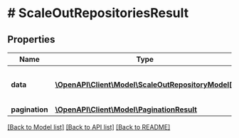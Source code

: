 # # ScaleOutRepositoriesResult

## Properties

Name | Type | Description | Notes
------------ | ------------- | ------------- | -------------
**data** | [**\OpenAPI\Client\Model\ScaleOutRepositoryModel[]**](ScaleOutRepositoryModel.md) | Array of scale-out backup repositories. |
**pagination** | [**\OpenAPI\Client\Model\PaginationResult**](PaginationResult.md) |  |

[[Back to Model list]](../../README.md#models) [[Back to API list]](../../README.md#endpoints) [[Back to README]](../../README.md)

